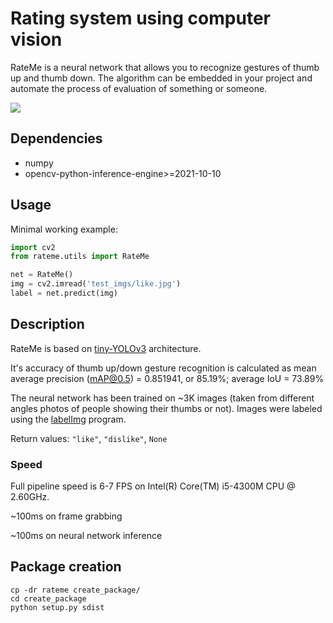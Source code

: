 # Rating system using computer vision

RateMe is a neural network that allows you to recognize gestures of thumb up and thumb down.
The algorithm can be embedded in your project and automate the process of evaluation of something or someone.

![](https://raw.githubusercontent.com/heyml/rateme/master/gifs/Algorithm.gif)

## Dependencies

+ numpy
+ opencv-python-inference-engine>=2021-10-10

## Usage

Minimal working example:

```python
import cv2
from rateme.utils import RateMe

net = RateMe()
img = cv2.imread('test_imgs/like.jpg')
label = net.predict(img)
```

## Description

RateMe is based on [tiny-YOLOv3](https://pjreddie.com/darknet/yolo/) architecture. 

It's accuracy of thumb up/down gesture recognition is calculated as mean average precision (mAP@0.5) = 0.851941, or 85.19%; average IoU = 73.89%

The neural network has been trained on ~3K images (taken from different angles photos of people showing their thumbs or not).
Images were labeled using the [labelImg](https://github.com/tzutalin/labelImg) program.

Return values: `"like"`, `"dislike"`, `None`

### Speed

Full pipeline speed is 6-7 FPS on Intel(R) Core(TM) i5-4300M CPU @ 2.60GHz.

~100ms on frame grabbing

~100ms on neural network inference


## Package creation

```
cp -dr rateme create_package/
cd create_package
python setup.py sdist
```
